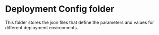 # Deployment Config folder

This folder stores the json files that define the parameters and values for different deployment environments.
